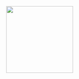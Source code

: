 <img height="180em" src="https://github-readme-stats.vercel.app/api?username=alessioitalo&show_icons=true&hide_border=true&&count_private=true&include_all_commits=true" />
